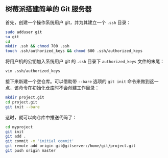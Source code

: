 ## 树莓派搭建简单的 Git 服务器

首先，创建一个操作系统用户 git，并为其建立一个 `.ssh` 目录：

```bash
sudo adduser git
su git
cd
mkdir .ssh && chmod 700 .ssh
touch .ssh/authorized_keys && chmod 600 .ssh/authorized_keys
```

将用户机的公钥加入系统用户 git 的 `.ssh` 目录下 `authorized_keys` 文件的末尾：

```bash
vim .ssh/authorized_keys
```

接下来新建一个空仓库。可以借助带 `--bare` 选项的 `git init` 命令来做到这一点，该命令在初始化仓库时不会创建工作目录：

```bash
mkdir project.git
cd project.git
git init --bare
```

这时，就可以向仓库中推送代码了：

```bash
cd myproject
git init
git add .
git commit -m 'initial commit'
git remote add origin git@gitserver:/home/git/project.git
git push origin master
```


